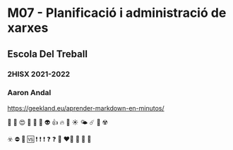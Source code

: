 # M07 - Planificació i administració de xarxes
## Escola Del Treball
### 2HISX 2021-2022
### Aaron Andal

https://geekland.eu/aprender-markdown-en-minutos/ 

👹 🤬  😍 🥰  🥺  👾  👽  👍  🔥  🌈 ☀️  🌤 ☄️  🚧 ☢️ 

☣️ ⛔️  💮  🆚 ❗️ ❗️ ❗️ ❓ ❓  💯 ❤️‍🔥  💛  🧡  💟 

